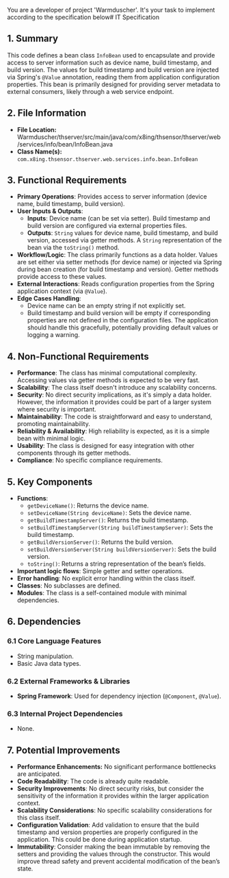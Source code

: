 You are a developer of project 'Warmduscher'. It's your task to implement according to the specification below# IT Specification

## 1. Summary
This code defines a bean class `InfoBean` used to encapsulate and provide access to server information such as device name, build timestamp, and build version. The values for build timestamp and build version are injected via Spring's `@Value` annotation, reading them from application configuration properties. This bean is primarily designed for providing server metadata to external consumers, likely through a web service endpoint.

## 2. File Information
- **File Location:** Warmduscher/thserver/src/main/java/com/x8ing/thsensor/thserver/web/services/info/bean/InfoBean.java
- **Class Name(s):** `com.x8ing.thsensor.thserver.web.services.info.bean.InfoBean`

## 3. Functional Requirements
- **Primary Operations**: Provides access to server information (device name, build timestamp, build version).
- **User Inputs & Outputs**: 
    - **Inputs**: Device name (can be set via setter). Build timestamp and build version are configured via external properties files.
    - **Outputs**:  `String` values for device name, build timestamp, and build version, accessed via getter methods.  A `String` representation of the bean via the `toString()` method.
- **Workflow/Logic**:  The class primarily functions as a data holder.  Values are set either via setter methods (for device name) or injected via Spring during bean creation (for build timestamp and version). Getter methods provide access to these values.
- **External Interactions**: Reads configuration properties from the Spring application context (via `@Value`).
- **Edge Cases Handling**:
    - Device name can be an empty string if not explicitly set.
    - Build timestamp and build version will be empty if corresponding properties are not defined in the configuration files.  The application should handle this gracefully, potentially providing default values or logging a warning.

## 4. Non-Functional Requirements
- **Performance**: The class has minimal computational complexity. Accessing values via getter methods is expected to be very fast.
- **Scalability**: The class itself doesn't introduce any scalability concerns.
- **Security**: No direct security implications, as it's simply a data holder.  However, the information it provides could be part of a larger system where security is important.
- **Maintainability**: The code is straightforward and easy to understand, promoting maintainability.
- **Reliability & Availability**: High reliability is expected, as it is a simple bean with minimal logic.
- **Usability**: The class is designed for easy integration with other components through its getter methods.
- **Compliance**: No specific compliance requirements.

## 5. Key Components
- **Functions**:
    - `getDeviceName()`: Returns the device name.
    - `setDeviceName(String deviceName)`: Sets the device name.
    - `getBuildTimestampServer()`: Returns the build timestamp.
    - `setBuildTimestampServer(String buildTimestampServer)`: Sets the build timestamp.
    - `getBuildVersionServer()`: Returns the build version.
    - `setBuildVersionServer(String buildVersionServer)`: Sets the build version.
    - `toString()`: Returns a string representation of the bean’s fields.
- **Important logic flows**:  Simple getter and setter operations.
- **Error handling**:  No explicit error handling within the class itself.
- **Classes**: No subclasses are defined.
- **Modules**: The class is a self-contained module with minimal dependencies.

## 6. Dependencies

### 6.1 Core Language Features
- String manipulation.
- Basic Java data types.

### 6.2 External Frameworks & Libraries
- **Spring Framework**: Used for dependency injection (`@Component`, `@Value`).

### 6.3 Internal Project Dependencies
- None.

## 7. Potential Improvements
- **Performance Enhancements:** No significant performance bottlenecks are anticipated.
- **Code Readability**: The code is already quite readable.
- **Security Improvements**: No direct security risks, but consider the sensitivity of the information it provides within the larger application context.
- **Scalability Considerations**: No specific scalability considerations for this class itself.
- **Configuration Validation**: Add validation to ensure that the build timestamp and version properties are properly configured in the application. This could be done during application startup.
- **Immutability**: Consider making the bean immutable by removing the setters and providing the values through the constructor. This would improve thread safety and prevent accidental modification of the bean’s state.